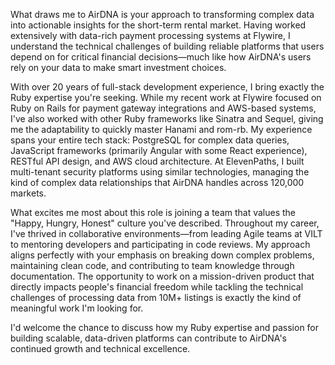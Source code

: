 What draws me to AirDNA is your approach to transforming complex data into actionable insights for the short-term rental market. Having worked extensively with data-rich payment processing systems at Flywire, I understand the technical challenges of building reliable platforms that users depend on for critical financial decisions—much like how AirDNA's users rely on your data to make smart investment choices.

With over 20 years of full-stack development experience, I bring exactly the Ruby expertise you're seeking. While my recent work at Flywire focused on Ruby on Rails for payment gateway integrations and AWS-based systems, I've also worked with other Ruby frameworks like Sinatra and Sequel, giving me the adaptability to quickly master Hanami and rom-rb. My experience spans your entire tech stack: PostgreSQL for complex data queries, JavaScript frameworks (primarily Angular with some React experience), RESTful API design, and AWS cloud architecture. At ElevenPaths, I built multi-tenant security platforms using similar technologies, managing the kind of complex data relationships that AirDNA handles across 120,000 markets.

What excites me most about this role is joining a team that values the "Happy, Hungry, Honest" culture you've described. Throughout my career, I've thrived in collaborative environments—from leading Agile teams at VILT to mentoring developers and participating in code reviews. My approach aligns perfectly with your emphasis on breaking down complex problems, maintaining clean code, and contributing to team knowledge through documentation. The opportunity to work on a mission-driven product that directly impacts people's financial freedom while tackling the technical challenges of processing data from 10M+ listings is exactly the kind of meaningful work I'm looking for.

I'd welcome the chance to discuss how my Ruby expertise and passion for building scalable, data-driven platforms can contribute to AirDNA's continued growth and technical excellence.
